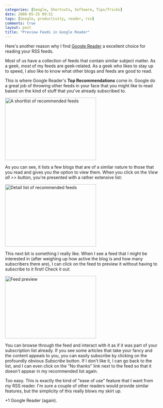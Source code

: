 ```yaml
---
categories: [Google, Shortcuts, Software, Tips/Tricks]
date: 2008-05-25 09:51
tags: [Google, productivity, reader, rss]
comments: true
layout: post
title: "Preview Feeds in Google Reader"
---
```

Here's another reason why I find <a href="http://reader.google.com/" title="Google Reader">Google Reader</a> a excellent choice for reading your RSS feeds.

Most of us have a collection of feeds that contain similar subject matter. As a geek, <em>most</em> of my feeds are geek-related. As a geek who likes to stay up to speed, I also like to know what other blogs and feeds are good to read.

This is where Google Reader's <strong>Top Recommendations</strong> come in. Google do a great job of throwing other feeds in your face that you might like to read based on the kind of stuff that you've already subscribed to.

<!--more-->

<a href="/uploads/2008/05/reader_recommendations.png" rel="lightbox[rec_reader]" title="Recommended feeds"><img src="/uploads/2008/05/reader_recommendations.png" alt="A shortlist of recommended feeds" title="Recommended feeds" width="300" height="205" class="aligncenter size-medium wp-image-361" /></a>

As you can see, it lists a few blogs that are of a similar nature to those that you read and gives you the option to view them. When you click on the <em>View all &gt;&gt;</em> button, you're presented with a rather extensive list:

<a href="/uploads/2008/05/reader_rec_list.png" title="Detail list of recommended feeds" rel="lightbox[rec_reader]"><img src="/uploads/2008/05/reader_rec_list.png" alt="Detail list of recommended feeds" title="Detail list of recommended feeds" width="300" height="205" class="aligncenter size-medium wp-image-362" /></a>

This next bit is something I really like. When I see a feed that I might be interested in (after weighing up how active the blog is and how many subscribers there are), I can click on the feed to preview it without having to subscribe to it first! Check it out:

<a href="/uploads/2008/05/reader_rec_preview.png" rel="lightbox[rec_reader]" title="Feed preview"><img src="/uploads/2008/05/reader_rec_preview.png" alt="Feed preview" title="Feed preview" width="300" height="205" class="aligncenter size-medium wp-image-360" /></a>

You can browse through the feed and interact with it as if it was part of your subscription list already. If you see some articles that take your fancy and the content appeals to you, you can easily subscribe by clicking on the profoundly obvious <em>Subscribe</em> button. If I don't like it, I can go back to the list, and I can even click on the "No thanks" link next to the feed so that it doesn't appear in my recommended list again.

Too easy. This is exactly the kind of "ease of use" feature that I want from my RSS reader. I'm sure a couple of other readers would provide similar features, but the simplicity of this really blows my skirt up.

+1 Google Reader (again).
